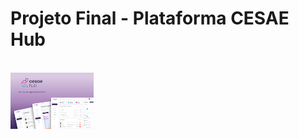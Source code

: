 # Projeto Final - Plataforma CESAE Hub
<br>
<div>
  <img align="center" alt="Cesae Hub desktop" height="90" src="./images/Cover(1).png">
</div>
 
